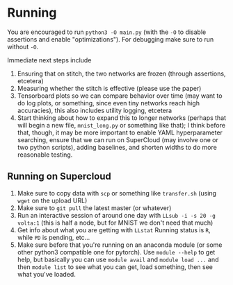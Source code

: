 # Running
You are encouraged to run `python3 -O main.py` (with the `-O` to disable assertions and enable "optimizations"). For debugging
make sure to run without `-O`.

Immediate next steps include
1. Ensuring that on stitch, the two networks are frozen (through assertions, etcetera)
2. Measuring whether the stitch is effective (please use the paper)
3. Tensorboard plots so we can compare behavior over time (may want to do log plots, or something, since even tiny networks reach high accuracies), this also includes utility logging, etcetera
4. Start thinking about how to expand this to longer networks (perhaps that will begin a new file, `mnist_long.py` or something like that); I think before that, though, it may be more important to enable YAML hyperparameter searching, ensure that we can run on SuperCloud (may involve one or two python scripts), adding baselines, and shorten widths to do more reasonable testing.

## Running on Supercloud
1. Make sure to copy data with `scp` or something like `transfer.sh` (using `wget` on the upload URL)
2. Make sure to `git pull` the latest master (or whatever)
3. Run an interactive session of around one day with `LLsub -i -s 20 -g volta:1` (this is half a node, but for MNIST we don't need that much)
4. Get info about what you are getting with `LLstat` Running status is `R`, while `PD` is pending, etc...
5. Make sure before that you're running on an anaconda module (or some other python3 compatible one for pytorch). Use `module --help` to get help, but basically you can use `module avail` and `module load ...` and then `module list` to see what you can get, load something, then see what you've loaded.